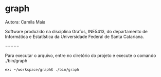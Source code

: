 graph
=====

Autora: Camila Maia

Software produzido na disciplina Grafos, INE5413, do departamento de Informática e Estatística da Universidade Federal de Santa Catariana.

=====

Para executar o arquivo, entre no diretório do projeto e execute o comando ./bin/graph

    ex: ~/workspace/graph$ ./bin/graph